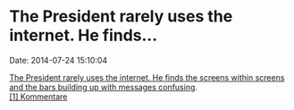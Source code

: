 The President rarely uses the internet. He finds\...
====================================================

Date: 2014-07-24 15:10:04

[The President rarely uses the internet. He finds the screens within
screens and the bars building up with messages
confusing](http://www.newsweek.com/2014/08/01/behind-scenes-putins-court-private-habits-latter-day-dictator-260640.html?piano_t=1).\
[\[1\] Kommentare](http://fettemama.org/p/963)
